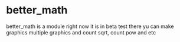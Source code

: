 # better_math
better_math is a module  right now it is in beta test
there yu can make graphics multiple graphics and count sqrt, count pow and etc
